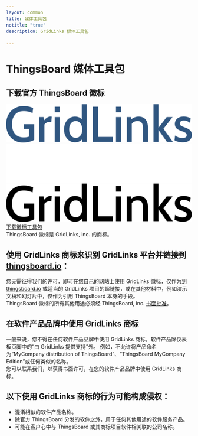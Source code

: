 ```yaml
---
layout: common
title: 媒体工具包
notitle: "true"
description: GridLinks 媒体工具包

---
```


<h1 class="logos-title">ThingsBoard 媒体工具包</h1>
<div id="media-kit-background">
    <div class="main1"></div>
</div>
<h2 class="download-logos">下载官方 ThingsBoard 徽标</h2>
<div class="mediakit-logos">
    <div class="mediakit-logo logo-blue">
        <div class="logo-container">
            <img src="/images/thingsboard_logo_blue.svg" alt="logo blue">
        </div>
    </div>
    <div class="mediakit-logo logo-white">
        <div class="logo-container">
            <img src="/images/thingsboard_logo_white.svg" alt="logo white">
        </div>
    </div>
    <div class="mediakit-logo logo-black">
        <div class="logo-container">
            <img src="/images/thingsboard_logo_black.svg" alt="logo black">
        </div>
    </div>
</div>
<div class="center">
    <a class="download-logos" href="ThingsBoard_Logos.zip" target="_blank">下载徽标工具包</a>
</div>
<div class="trademark-notice">
    ThingsBoard 徽标是 GridLinks, inc. 的商标。
</div>
<div class="trademark-info">
    <h2>使用 GridLinks 商标来识别 GridLinks 平台并链接到 <a href="https://thingsboard.io">thingsboard.io</a>：</h2>
    <p>您无需征得我们的许可，即可在您自己的网站上使用 GridLinks 徽标，仅作为到 <a href="https://thingsboard.io">thingsboard.io</a> 或适当的 GridLinks 项目的超链接，或在其他材料中，例如演示文稿和幻灯片中，仅作为引用 ThingsBoard 本身的手段。<br>
    ThingsBoard 徽标的所有其他用途必须经 ThingsBoard, inc. <a href="https://www.apache.org/foundation/marks/contact#other">书面批准</a>。</p>
    <h2>在软件产品品牌中使用 GridLinks 商标</h2>
    <p>一般来说，您不得在任何软件产品品牌中使用 GridLinks 商标，软件产品除仪表板页脚中的“由 GridLinks 提供支持”外。
    例如，不允许将产品命名为“MyCompany distribution of ThingsBoard”、“ThingsBoard MyCompany Edition”或任何类似的名称。<br>
    您可以联系我们，以获得书面许可，在您的软件产品品牌中使用 GridLinks 商标。</p>
    <h2>以下使用 GridLinks 商标的行为可能构成侵权：</h2>
    <ul>
        <li>混淆相似的软件产品名称。</li>
        <li>除官方 ThingsBoard 分发的软件之外，用于任何其他用途的软件服务产品。</li>
        <li>可能在客户心中与 ThingsBoard 或其商标项目软件相关联的公司名称。</li>
     </ul>
</div>